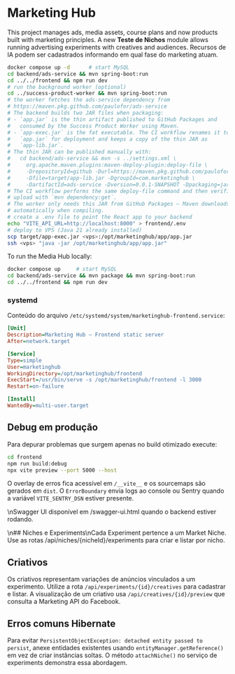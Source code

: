 # Marketing Hub
This project manages ads, media assets, course plans and now products built with marketing principles. A new **Teste de Nichos** module allows running advertising experiments with creatives and audiences.
Recursos de IA podem ser cadastrados informando em qual fase do marketing atuam.

```bash
docker compose up -d      # start MySQL
cd backend/ads-service && mvn spring-boot:run
cd ../../frontend && npm run dev
# run the background worker (optional)
cd ../success-product-worker && mvn spring-boot:run
# the worker fetches the ads-service dependency from
# https://maven.pkg.github.com/paulofor/ads-service
# The backend builds two JAR files when packaging:
# - `app.jar` is the thin artifact published to GitHub Packages and
#   consumed by the Success Product Worker using Maven.
# - `app-exec.jar` is the fat executable. The CI workflow renames it to
#   `app.jar` for deployment and keeps a copy of the thin JAR as
#   `app-lib.jar`.
# The thin JAR can be published manually with:
#   cd backend/ads-service && mvn -s ../settings.xml \
#     org.apache.maven.plugins:maven-deploy-plugin:deploy-file \
#     -DrepositoryId=github -Durl=https://maven.pkg.github.com/paulofor/marketing-hub \
#     -Dfile=target/app-lib.jar -DgroupId=com.marketinghub \
#     -DartifactId=ads-service -Dversion=0.0.1-SNAPSHOT -Dpackaging=jar
# The CI workflow performs the same deploy-file command and then verifies the
# upload with `mvn dependency:get`.
# The worker only needs this JAR from GitHub Packages – Maven downloads it
# automatically when compiling.
# create a .env file to point the React app to your backend
echo "VITE_API_URL=http://localhost:8000" > frontend/.env
# deploy to VPS (Java 21 already installed)
scp target/app-exec.jar <vps>:/opt/marketinghub/app/app.jar
ssh <vps> "java -jar /opt/marketinghub/app/app.jar"
```

To run the Media Hub locally:

```bash
docker compose up     # start MySQL
cd backend/ads-service && mvn package && mvn spring-boot:run
cd ../../frontend && npm run dev
```

### systemd

Conteúdo do arquivo `/etc/systemd/system/marketinghub-frontend.service`:

```ini
[Unit]
Description=Marketing Hub – Frontend static server
After=network.target

[Service]
Type=simple
User=marketinghub
WorkingDirectory=/opt/marketinghub/frontend
ExecStart=/usr/bin/serve -s /opt/marketinghub/frontend -l 3000
Restart=on-failure

[Install]
WantedBy=multi-user.target
```

## Debug em produção

Para depurar problemas que surgem apenas no build otimizado execute:

```bash
cd frontend
npm run build:debug
npx vite preview --port 5000 --host
```

O overlay de erros fica acessível em `/__vite__` e os sourcemaps são gerados em
`dist`. O `ErrorBoundary` envia logs ao console ou Sentry quando a variável
`VITE_SENTRY_DSN` estiver presente.

\nSwagger UI disponível em /swagger-ui.html quando o backend estiver rodando.

\n## Niches e Experiments\nCada Experiment pertence a um Market Niche. Use as rotas /api/niches/{nicheId}/experiments para criar e listar por nicho.

## Criativos
Os criativos representam variações de anúncios vinculados a um experimento. Utilize a rota `/api/experiments/{id}/creatives` para cadastrar e listar. A visualização de um criativo usa `/api/creatives/{id}/preview` que consulta a Marketing API do Facebook.

## Erros comuns Hibernate

Para evitar `PersistentObjectException: detached entity passed to persist`, anexe
entidades existentes usando `entityManager.getReference()` em vez de criar
instâncias soltas. O método `attachNiche()` no serviço de experiments demonstra
essa abordagem.

